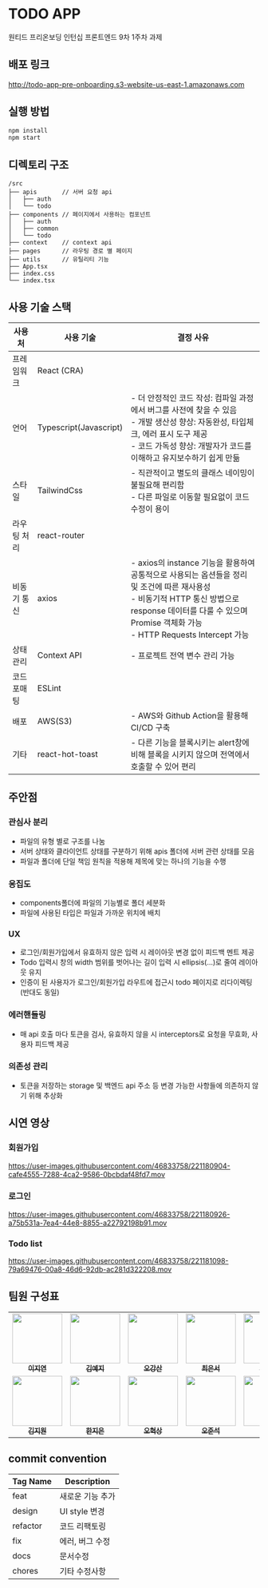 # TODO APP
원티드 프리온보딩 인턴십 프론트엔드 9차 1주차 과제

## 배포 링크
http://todo-app-pre-onboarding.s3-website-us-east-1.amazonaws.com

## 실행 방법
```bash
npm install
npm start
```
## 디렉토리 구조
```
/src
├── apis       // 서버 요청 api
│   ├── auth
│   └── todo
├── components // 페이지에서 사용하는 컴포넌트
│   ├── auth
│   ├── common
│   └── todo
├── context    // context api
├── pages      // 라우팅 경로 별 페이지
├── utils      // 유틸리티 기능
├── App.tsx
├── index.css
└── index.tsx
```

## 사용 기술 스택
|사용처|사용 기술|결정 사유|
|--|--|--|
| 프레임워크 | React (CRA) | |
| 언어 | Typescript(Javascript) | - 더 안정적인 코드 작성: 컴파일 과정에서 버그를 사전에 찾을 수 있음 <br /> - 개발 생산성 향상: 자동완성, 타입체크, 에러 표시 도구 제공 <br /> - 코드 가독성 향상: 개발자가 코드를 이해하고 유지보수하기 쉽게 만듦 |
| 스타일 | TailwindCss | - 직관적이고 별도의 클래스 네이밍이 불필요해 편리함 <br /> - 다른 파일로 이동할 필요없이 코드 수정이 용이 |
| 라우팅 처리 | react-router | |
| 비동기 통신 | axios| - axios의 instance 기능을 활용하여 공통적으로 사용되는 옵션들을 정리 및 조건에 따른 재사용성 <br /> - 비동기적 HTTP 통신 방법으로 response 데이터를 다룰 수 있으며 Promise 객체화 가능 <br /> - HTTP Requests Intercept 가능|
| 상태 관리 | Context API | - 프로젝트 전역 변수 관리 가능|
| 코드 포매팅 | ESLint | |
| 배포 | AWS(S3) | - AWS와 Github Action을 활용해 CI/CD 구축 |
| 기타 | react-hot-toast | - 다른 기능을 블록시키는 alert창에 비해 블록을 시키지 않으며 전역에서 호출할 수 있어 편리 |

## 주안점

### 관심사 분리
- 파일의 유형 별로 구조를 나눔
- 서버 상태와 클라이언트 상태를 구분하기 위해 apis 폴더에 서버 관련 상태를 모음
- 파일과 폴더에 단일 책임 원칙을 적용해 제목에 맞는 하나의 기능을 수행

### 응집도
- components폴더에 파일의 기능별로 폴더 세분화
- 파일에 사용된 타입은 파일과 가까운 위치에 배치

### UX
- 로그인/회원가입에서 유효하지 않은 입력 시 레이아웃 변경 없이 피드백 멘트 제공
- Todo 입력시 창의 width 범위를 벗어나는 길이 입력 시 ellipsis(...)로 줄여 레이아웃 유지
- 인증이 된 사용자가 로그인/회원가입 라우트에 접근시 todo 페이지로 리다이렉팅(반대도 동일)

### 에러핸들링
- 매 api 호출 마다 토큰을 검사, 유효하지 않을 시 interceptors로 요청을 무효화, 사용자 피드백 제공

### 의존성 관리
- 토큰을 저장하는 storage 및 백엔드 api 주소 등 변경 가능한 사항들에 의존하지 않기 위해 추상화

## 시연 영상

### 회원가입
https://user-images.githubusercontent.com/46833758/221180904-cafe4555-7288-4ca2-9586-0bcbdaf48fd7.mov

### 로그인
https://user-images.githubusercontent.com/46833758/221180926-a75b531a-7ea4-44e8-8855-a22792198b91.mov

### Todo list
https://user-images.githubusercontent.com/46833758/221181098-79a69476-00a8-46d6-92db-ac281d322208.mov

## 팀원 구성표
<table align="center">
  <tr>
    <td align="center">
      <a href="https://github.com/jiyeon2">
      <img src="https://avatars.githubusercontent.com/u/18395475?v=4" width="100px;" alt=""/>
      <br />
      <sub><b>이지연</b></sub>
      </a>
    </td>
    <td align="center">
      <a href="https://github.com/foreknowledge">
      <img src="https://avatars.githubusercontent.com/u/29790944?v=4" width="100px;" alt=""/>
      <br />
      <sub><b>김예지</b></sub>
      </a>
    </td>
    <td align="center">
      <a href="https://github.com/ggsno">
      <img src="https://avatars.githubusercontent.com/u/46833758?v=4" width="100px;" alt=""/>
      <br />
      <sub><b>오강산</b></sub>
      </a>
    </td>
    <td align="center">
      <a href="https://github.com/yses9296">
      <img src="https://avatars.githubusercontent.com/u/54027716?v=4" width="100px;" alt=""/>
      <br />
      <sub><b>최은서</b></sub>
      </a>
    </td>
        <td align="center">
      <a href="https://github.com/tjswo2292">
      <img src="https://avatars.githubusercontent.com/u/55657931?v=4" width="100px;" alt=""/>
      <br />
      <sub><b>최선재</b></sub>
      </a>
    </td>
</tr>
<tr>
    <td align="center">
      <a href="https://github.com/jiwonmik">
      <img src="https://avatars.githubusercontent.com/u/59993029?v=4" width="100px;" alt=""/>
      <br />
      <sub><b>김지원</b></sub>
      </a>
    </td>
    <td align="center">
      <a href="https://github.com/onezeun">
      <img src="https://avatars.githubusercontent.com/u/78632052?v=4" width="100px;" alt=""/>
      <br />
      <sub><b>한지은</b></sub>
      </a>
    </td>
    <td align="center">
      <a href="https://github.com/iuesver">
      <img src="https://avatars.githubusercontent.com/u/87600354?v=4" width="100px;" alt=""/>
      <br />
      <sub><b>오혁상</b></sub>
      </a>
    </td>
      <td align="center">
      <a href="https://github.com/junseokoh-hub">
      <img src="https://avatars.githubusercontent.com/u/99642719?v=4" width="100px;" alt=""/>
      <br />
      <sub><b>오준석</b></sub>
      </a>
    </td>
        <td align="center">
      <a href="https://github.com/pre-onboarding-internship-team2">
      <img src="https://avatars.githubusercontent.com/u/125961436?s=200&v=4" width="100px;" alt=""/>
      <br />
      <sub><b>2팀</b></sub>
      </a>
    </td>
  </tr>
</table>

## commit convention

| Tag Name | Description      |
| -------- | ---------------- |
| feat     | 새로운 기능 추가 |
| design   | UI style 변경    |
| refactor | 코드 리팩토링    |
| fix      | 에러, 버그 수정  |
| docs     | 문서수정         |
| chores   | 기타 수정사항    |
